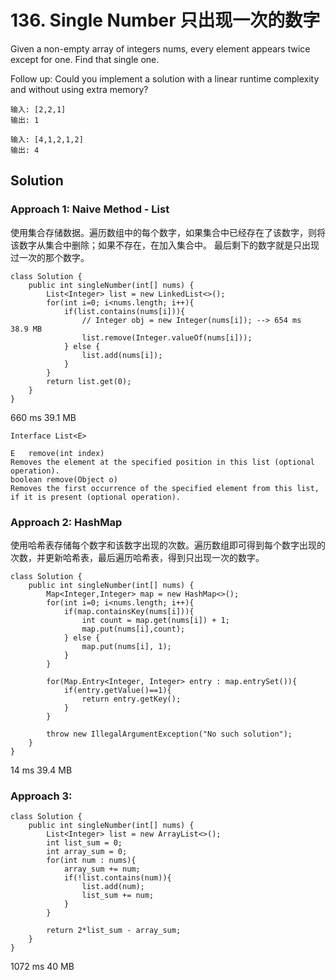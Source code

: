 # 136. Single Number 只出现一次的数字

Given a non-empty array of integers nums, every element appears twice except for one. Find that single one.

Follow up: Could you implement a solution with a linear runtime complexity and without using extra memory?

```
输入: [2,2,1]
输出: 1

输入: [4,1,2,1,2]
输出: 4
```

## Solution

### Approach 1: Naive Method - List

使用集合存储数据。遍历数组中的每个数字，如果集合中已经存在了该数字，则将该数字从集合中删除；如果不存在，在加入集合中。
最后剩下的数字就是只出现过一次的那个数字。

```
class Solution {
    public int singleNumber(int[] nums) {
        List<Integer> list = new LinkedList<>();
        for(int i=0; i<nums.length; i++){
            if(list.contains(nums[i])){
                // Integer obj = new Integer(nums[i]); --> 654 ms	38.9 MB
                list.remove(Integer.valueOf(nums[i]));
            } else {
                list.add(nums[i]);
            }
        }
        return list.get(0);
    }
}
```
660 ms	39.1 MB

```
Interface List<E>

E	remove(int index)
Removes the element at the specified position in this list (optional operation).
boolean	remove(Object o)
Removes the first occurrence of the specified element from this list, if it is present (optional operation).
```

### Approach 2: HashMap

使用哈希表存储每个数字和该数字出现的次数。遍历数组即可得到每个数字出现的次数，并更新哈希表，最后遍历哈希表，得到只出现一次的数字。

```
class Solution {
    public int singleNumber(int[] nums) {
        Map<Integer,Integer> map = new HashMap<>();
        for(int i=0; i<nums.length; i++){
            if(map.containsKey(nums[i])){
                int count = map.get(nums[i]) + 1;
                map.put(nums[i],count);
            } else {
                map.put(nums[i], 1);
            }
        }

        for(Map.Entry<Integer, Integer> entry : map.entrySet()){
            if(entry.getValue()==1){
                return entry.getKey();
            }
        }

        throw new IllegalArgumentException("No such solution");
    }
}
```
14 ms	39.4 MB


### Approach 3: 

```
class Solution {
    public int singleNumber(int[] nums) {
        List<Integer> list = new ArrayList<>();
        int list_sum = 0;
        int array_sum = 0;
        for(int num : nums){
            array_sum += num;
            if(!list.contains(num)){
                list.add(num);
                list_sum += num;
            }
        }

        return 2*list_sum - array_sum;
    }
}
```
1072 ms	40 MB










